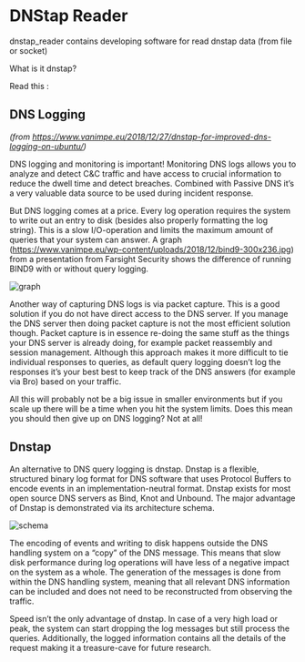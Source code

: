 # DNStap Reader

dnstap_reader contains developing software for read dnstap data (from file or socket)

What is it dnstap? 

Read this :

## DNS Logging 
_(from https://www.vanimpe.eu/2018/12/27/dnstap-for-improved-dns-logging-on-ubuntu/)_

DNS logging and monitoring is important! Monitoring DNS logs allows you to analyze and detect C&C traffic and have access to crucial information to reduce the dwell time and detect breaches. Combined with Passive DNS it’s a very valuable data source to be used during incident response.

But DNS logging comes at a price. Every log operation requires the system to write out an entry to disk (besides also properly formatting the log string). This is a slow I/O-operation and limits the maximum amount of queries that your system can answer. A graph (https://www.vanimpe.eu/wp-content/uploads/2018/12/bind9-300x236.jpg) from a presentation from Farsight Security shows the difference of running BIND9 with or without query logging.

![graph](https://www.vanimpe.eu/wp-content/uploads/2018/12/bind9-300x236.jpg)

Another way of capturing DNS logs is via packet capture. This is a good solution if you do not have direct access to the DNS server. If you manage the DNS server then doing packet capture is not the most efficient solution though. Packet capture is in essence re-doing the same stuff as the things your DNS server is already doing, for example packet reassembly and session management. Although this approach makes it more difficult to tie individual responses to queries, as default query logging doesn’t log the responses it’s your best best to keep track of the DNS answers (for example via Bro) based on your traffic.

All this will probably not be a big issue in smaller environments but if you scale up there will be a time when you hit the system limits. Does this mean you should then give up on DNS logging? Not at all!

## Dnstap

An alternative to DNS query logging is dnstap. Dnstap is a flexible, structured binary log format for DNS software that uses Protocol Buffers to encode events in an implementation-neutral format. Dnstap exists for most open source DNS servers as Bind, Knot and Unbound. The major advantage of Dnstap is demonstrated via its architecture schema.

![schema](https://www.vanimpe.eu/wp-content/uploads/2018/12/512x378-dnstap-300x221.png)

The encoding of events and writing to disk happens outside the DNS handling system on a “copy” of the DNS message. This means that slow disk performance during log operations will have less of a negative impact on the system as a whole. The generation of the messages is done from within the DNS handling system, meaning that all relevant DNS information can be included and does not need to be reconstructed from observing the traffic.

Speed isn’t the only advantage of dnstap. In case of a very high load or peak, the system can start dropping the log messages but still process the queries. Additionally, the logged information contains all the details of the request making it a treasure-cave for future research.
